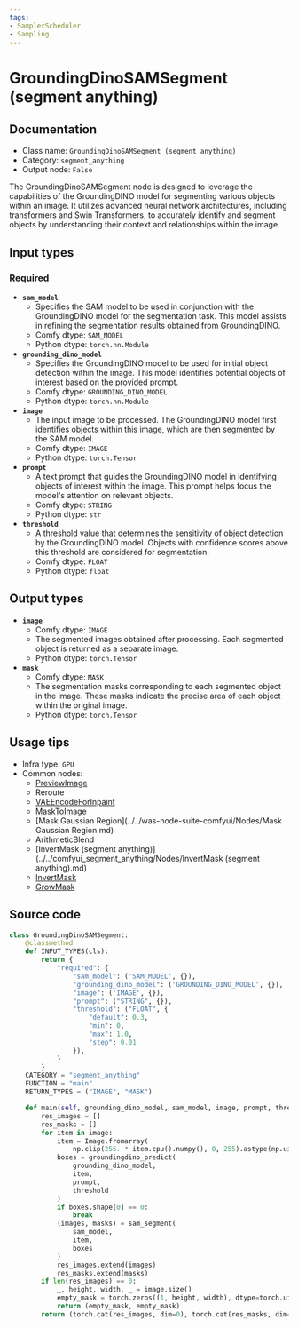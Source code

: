 ```yaml
---
tags:
- SamplerScheduler
- Sampling
---
```


# GroundingDinoSAMSegment (segment anything)
## Documentation
- Class name: `GroundingDinoSAMSegment (segment anything)`
- Category: `segment_anything`
- Output node: `False`

The GroundingDinoSAMSegment node is designed to leverage the capabilities of the GroundingDINO model for segmenting various objects within an image. It utilizes advanced neural network architectures, including transformers and Swin Transformers, to accurately identify and segment objects by understanding their context and relationships within the image.
## Input types
### Required
- **`sam_model`**
    - Specifies the SAM model to be used in conjunction with the GroundingDINO model for the segmentation task. This model assists in refining the segmentation results obtained from GroundingDINO.
    - Comfy dtype: `SAM_MODEL`
    - Python dtype: `torch.nn.Module`
- **`grounding_dino_model`**
    - Specifies the GroundingDINO model to be used for initial object detection within the image. This model identifies potential objects of interest based on the provided prompt.
    - Comfy dtype: `GROUNDING_DINO_MODEL`
    - Python dtype: `torch.nn.Module`
- **`image`**
    - The input image to be processed. The GroundingDINO model first identifies objects within this image, which are then segmented by the SAM model.
    - Comfy dtype: `IMAGE`
    - Python dtype: `torch.Tensor`
- **`prompt`**
    - A text prompt that guides the GroundingDINO model in identifying objects of interest within the image. This prompt helps focus the model's attention on relevant objects.
    - Comfy dtype: `STRING`
    - Python dtype: `str`
- **`threshold`**
    - A threshold value that determines the sensitivity of object detection by the GroundingDINO model. Objects with confidence scores above this threshold are considered for segmentation.
    - Comfy dtype: `FLOAT`
    - Python dtype: `float`
## Output types
- **`image`**
    - Comfy dtype: `IMAGE`
    - The segmented images obtained after processing. Each segmented object is returned as a separate image.
    - Python dtype: `torch.Tensor`
- **`mask`**
    - Comfy dtype: `MASK`
    - The segmentation masks corresponding to each segmented object in the image. These masks indicate the precise area of each object within the original image.
    - Python dtype: `torch.Tensor`
## Usage tips
- Infra type: `GPU`
- Common nodes:
    - [PreviewImage](../../Comfy/Nodes/PreviewImage.md)
    - Reroute
    - [VAEEncodeForInpaint](../../Comfy/Nodes/VAEEncodeForInpaint.md)
    - [MaskToImage](../../Comfy/Nodes/MaskToImage.md)
    - [Mask Gaussian Region](../../was-node-suite-comfyui/Nodes/Mask Gaussian Region.md)
    - ArithmeticBlend
    - [InvertMask (segment anything)](../../comfyui_segment_anything/Nodes/InvertMask (segment anything).md)
    - [InvertMask](../../Comfy/Nodes/InvertMask.md)
    - [GrowMask](../../Comfy/Nodes/GrowMask.md)



## Source code
```python
class GroundingDinoSAMSegment:
    @classmethod
    def INPUT_TYPES(cls):
        return {
            "required": {
                "sam_model": ('SAM_MODEL', {}),
                "grounding_dino_model": ('GROUNDING_DINO_MODEL', {}),
                "image": ('IMAGE', {}),
                "prompt": ("STRING", {}),
                "threshold": ("FLOAT", {
                    "default": 0.3,
                    "min": 0,
                    "max": 1.0,
                    "step": 0.01
                }),
            }
        }
    CATEGORY = "segment_anything"
    FUNCTION = "main"
    RETURN_TYPES = ("IMAGE", "MASK")

    def main(self, grounding_dino_model, sam_model, image, prompt, threshold):
        res_images = []
        res_masks = []
        for item in image:
            item = Image.fromarray(
                np.clip(255. * item.cpu().numpy(), 0, 255).astype(np.uint8)).convert('RGBA')
            boxes = groundingdino_predict(
                grounding_dino_model,
                item,
                prompt,
                threshold
            )
            if boxes.shape[0] == 0:
                break
            (images, masks) = sam_segment(
                sam_model,
                item,
                boxes
            )
            res_images.extend(images)
            res_masks.extend(masks)
        if len(res_images) == 0:
            _, height, width, _ = image.size()
            empty_mask = torch.zeros((1, height, width), dtype=torch.uint8, device="cpu")
            return (empty_mask, empty_mask)
        return (torch.cat(res_images, dim=0), torch.cat(res_masks, dim=0))

```
